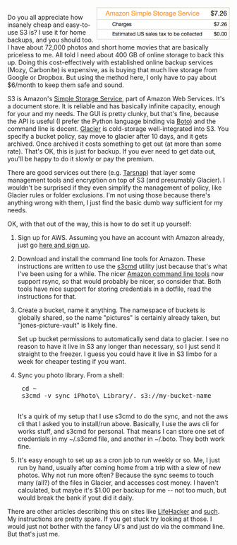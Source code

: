 <!--
.. title: Native S3 For Great Cheap Home Backup
.. slug: s3
.. date: 2014/07/20 17:00
.. tags: Tech
.. status: draft
-->

<img style="float:right" class="postimage" src="/f/s3.png" alt="AWS Bill" width=60%>

Do you all appreciate how insanely cheap and easy-to-use S3 is? I
use it for home backups, and you should too.  I have about 72,000
photos and short home movies that are basically priceless to me.
All told I need about 400 GB of online storage to back this up.
Doing this cost-effectively with established online backup services
(Mozy, Carbonite) is expensive, as is buying that much live storage
from Google or Dropbox.  But using the method here, I only have to
pay about $6/month to keep them safe and sound.

S3 is Amazon's [Simple Storage Service][s3], part of Amazon Web
Services.  It's a document store. It is reliable and has basically
infinite capacity, enough for your and my needs. The GUI is pretty
clunky, but that's fine, because the API is useful (I prefer the
Python language binding via [Boto][boto]) and the command line is
decent. [Glacier][gl] is cold-storage well-integrated into S3. You
specify a bucket policy, say move to glacier after 10 days, and it
gets archived. Once archived it costs something to get out (at more
than some rate). That's OK, this is just for backup. If you ever 
need to get data out, you'll be happy to do it slowly or pay the 
premium.

   [s3]: http://aws.amazon.com/s3/
   [boto]: http://boto.readthedocs.org/en/latest/
   [gl]: http://aws.amazon.com/glacier/

There are good services out there (e.g. [Tarsnap][ts]) that layer
some management tools and encryption on top of S3 (and presumably
Glacier). I wouldn't be surprised if they even simplify the management
of policy, like Glacier rules or folder exclusions. I'm not using
those because there's anything wrong with them, I just find the
basic dumb way sufficient for my needs.

   [ts]: http://www.tarsnap.com/

OK, with that out of the way, this is how to do set it up yourself:

1. Sign up for AWS.  Assuming you have an account with Amazon 
   already, just go [here and sign up][aws].

   [aws]: http://aws.amazon.com/

2. Download and install the command line tools for Amazon.  These
   instructions are written to use the [s3cmd][cmd] utility 
   just because that's what I've been using for a while.  The nicer
   [Amazon command line tools][cli] now support rsync, so that would
   probably be nicer, so consider that.  Both tools have nice support 
   for storing credentials in a dotfile, read the instructions for that.  
 
   [cmd]: http://s3tools.org/s3cmd
   [cli]: http://aws.amazon.com/cli/

3. Create a bucket, name it anything.  The namespace of buckets
   is globally shared, so the name "pictures" is certainly already 
   taken, but "jones-picture-vault" is likely fine.

    Set up bucket permissions to automatically send data to glacier. 
    I see no reason to have it live in S3 any longer than necessary, 
    so I just send it straight to the freezer. I guess you could have 
    it live in S3 limbo for a week for cheaper testing if you want.

4. Sync you photo library.  From a shell:

    <pre>
    cd ~
    s3cmd -v sync iPhoto\ Library/. s3://my-bucket-name
    </pre>

    It's a quirk of my setup that I use s3cmd to do the sync, and not
    the aws cli that I asked you to install/run above.  Basically, I use
    the aws cli for works stuff, and s3cmd for personal.  That means I
    can store one set of credentials in my ~/.s3cmd file, and another in
    ~/.boto.  They both work fine.

5. It's easy enough to set up as a cron job to run weekly or so.  Me,
   I just run by hand, usually after coming home from a trip with
   a slew of new photos. Why not run more often? Because the sync
   seems to touch many (all?) of the files in Glacier, and accesses
   cost money.  I haven't calculated, but maybe it's $1.00 per
   backup for me -- not too much, but would break the bank if yout
   did it daily.

There are other articles describing this on sites like [LifeHacker][lh]
and [such][tg]. My instructions are pretty spare. If you get stuck
try looking at those. I would just not bother with the fancy UI's
and just do via the command line. But that's just me.

   [lh]: http://lifehacker.com/how-to-use-amazon-glacier-as-a-dirt-cheap-backup-solut-1460814873
   [tg]: http://www.technologyguide.com/howto/how-to-back-up-your-data-with-amazon-glacier/
